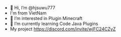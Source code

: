 - 👋 Hi, I’m @hjsuwu777
- I'm from VietNam
- 👀 I’m interested in Plugin Minecraft
- 🌱 I’m currently learning Code Java Plugins
- My project https://discord.com/invite/wjFC24CZyZ
